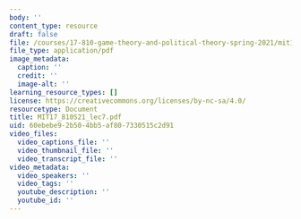 ```yaml
---
body: ''
content_type: resource
draft: false
file: /courses/17-810-game-theory-and-political-theory-spring-2021/mit17_810s21_lec7.pdf
file_type: application/pdf
image_metadata:
  caption: ''
  credit: ''
  image-alt: ''
learning_resource_types: []
license: https://creativecommons.org/licenses/by-nc-sa/4.0/
resourcetype: Document
title: MIT17_810S21_lec7.pdf
uid: 60ebebe9-2b50-4bb5-af80-7330515c2d91
video_files:
  video_captions_file: ''
  video_thumbnail_file: ''
  video_transcript_file: ''
video_metadata:
  video_speakers: ''
  video_tags: ''
  youtube_description: ''
  youtube_id: ''
---
```

